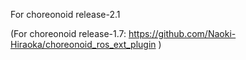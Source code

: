 For choreonoid release-2.1

(For choreonoid release-1.7: https://github.com/Naoki-Hiraoka/choreonoid_ros_ext_plugin )
